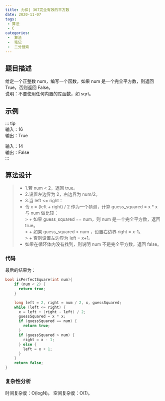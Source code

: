 ```yaml
---
title: 力扣| 367完全有效的平方数
date: 2020-11-07
tags:
 - 算法
 - C
categories:
 -  算法
 -  笔记
 -  二分搜索
---
```



## 题目描述
给定一个正整数 num，编写一个函数，如果 num 是一个完全平方数，则返回 True，否则返回 False。  
说明：不要使用任何内置的库函数，如  sqrt。

## 示例
::: tip      
输入：16  
输出：True  

输入：14  
输出：False  
:::

## 算法设计
> + 1.若 num < 2，返回 true。  
> + 2.设置左边界为 2，右边界为 num/2。  
> + 3.当 left <= right：  
  > +   令 x = (left + right) / 2 作为一个猜测，计算 guess_squared = x * x 与 num 做比较：  
    > + 如果 guess_squared == num，则 num 是一个完全平方数，返回 true。  
    > + 如果 guess_squared > num ，设置右边界 right = x-1。  
    > + 否则设置左边界为 left = x+1。  
> + 如果在循环体内没有找到，则说明 num 不是完全平方数，返回 false。  


### 代码
最后的结果为：
```c
bool isPerfectSquare(int num){
    if (num < 2) {
      return true;
    }

    long left = 2, right = num / 2, x, guessSquared;
    while (left <= right) {
      x = left + (right - left) / 2;
      guessSquared = x * x;
      if (guessSquared == num) {
        return true;
      }
      if (guessSquared > num) {
        right = x - 1;
      } else {
        left = x + 1;
      }
    }
    return false;
}
```

### 复杂性分析
时间复杂度：O(logN)。
空间复杂度：O(1)。
